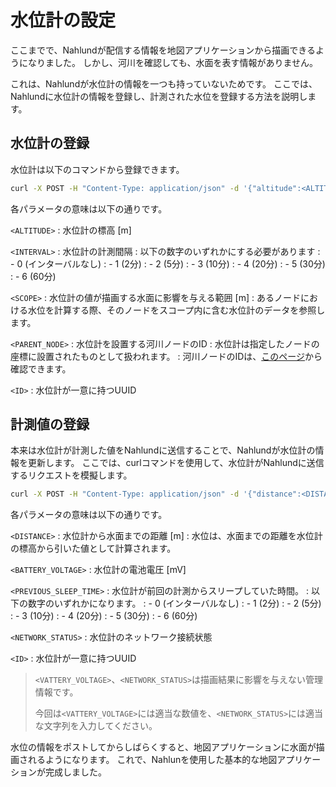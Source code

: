 # 水位計の設定

ここまでで、Nahlundが配信する情報を地図アプリケーションから描画できるようになりました。
しかし、河川を確認しても、水面を表す情報がありません。

これは、Nahlundが水位計の情報を一つも持っていないためです。
ここでは、Nahlundに水位計の情報を登録し、計測された水位を登録する方法を説明します。

## 水位計の登録

水位計は以下のコマンドから登録できます。

```bash
curl -X POST -H "Content-Type: application/json" -d '{"altitude":<ALTITUDE>, "interval":<INTERVAL>, "scope":<SCOPE>, "parent_node":<PARENT_NODE>}' 'http://localhost:3001/api/sensors?id=<ID>'
```

各パラメータの意味は以下の通りです。

`<ALTITUDE>`
: 水位計の標高 [m]

`<INTERVAL>`
: 水位計の計測間隔
: 以下の数字のいずれかにする必要があります
: - 0 (インターバルなし)
: - 1 (2分)
: - 2 (5分)
: - 3 (10分)
: - 4 (20分)
: - 5 (30分)
: - 6 (60分)

`<SCOPE>`
: 水位計の値が描画する水面に影響を与える範囲 [m]
: あるノードにおける水位を計算する際、そのノードをスコープ内に含む水位計のデータを参照します。

`<PARENT_NODE>`
: 水位計を設置する河川ノードのID
: 水位計は指定したノードの座標に設置されたものとして扱われます。
: 河川ノードのIDは、[このページ](https://azishio.github.io/nahlun-nodeid-viewer/)から確認できます。

`<ID>`
: 水位計が一意に持つUUID

## 計測値の登録

本来は水位計が計測した値をNahlundに送信することで、Nahlundが水位計の情報を更新します。
ここでは、curlコマンドを使用して、水位計がNahlundに送信するリクエストを模擬します。

```bash
curl -X POST -H "Content-Type: application/json" -d '{"distance":<DISTANCE>, "battery_voltage":<VATTERY_VOLTAGE>, "previous_sleep_time":<PREVIOUS_SLEEP_TIME>, "network_status":<NETWORK_STATUS>}' 'http://localhost:3001/api/sensors/data?id=<ID>'
```

各パラメータの意味は以下の通りです。

`<DISTANCE>`
: 水位計から水面までの距離 [m]
: 水位は、水面までの距離を水位計の標高から引いた値として計算されます。

`<BATTERY_VOLTAGE>`
: 水位計の電池電圧 [mV]

`<PREVIOUS_SLEEP_TIME>`
: 水位計が前回の計測からスリープしていた時間。
: 以下の数字のいずれかになります。
: - 0 (インターバルなし)
: - 1 (2分)
: - 2 (5分)
: - 3 (10分)
: - 4 (20分)
: - 5 (30分)
: - 6 (60分)

`<NETWORK_STATUS>`
: 水位計のネットワーク接続状態

`<ID>`
: 水位計が一意に持つUUID

> `<VATTERY_VOLTAGE>`、`<NETWORK_STATUS>`は描画結果に影響を与えない管理情報です。
>
> 今回は`<VATTERY_VOLTAGE>`には適当な数値を、`<NETWORK_STATUS>`には適当な文字列を入力してください。


水位の情報をポストしてからしばらくすると、地図アプリケーションに水面が描画されるようになります。
これで、Nahlunを使用した基本的な地図アプリケーションが完成しました。